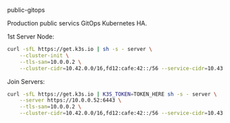 public-gitops

Production public servics GitOps Kubernetes HA.

1st Server Node:

```bash
curl -sfL https://get.k3s.io | sh -s - server \
    --cluster-init \
    --tls-san=10.0.0.2 \
    --cluster-cidr=10.42.0.0/16,fd12:cafe:42::/56 --service-cidr=10.43.0.0/16,fd12:cafe:43::/112
```

Join Servers:

```bash
curl -sfL https://get.k3s.io | K3S_TOKEN=TOKEN_HERE sh -s - server \
    --server https://10.0.0.52:6443 \
    --tls-san=10.0.0.2 \
    --cluster-cidr=10.42.0.0/16,fd12:cafe:42::/56 --service-cidr=10.43.0.0/16,fd12:cafe:43::/112
```

